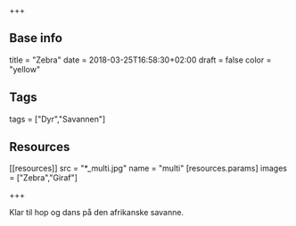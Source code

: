 +++

## Base info
title = "Zebra"
date = 2018-03-25T16:58:30+02:00
draft = false
color = "yellow"

## Tags
tags = ["Dyr","Savannen"]

## Resources
[[resources]]
  src = "*_multi.jpg"
  name = "multi"
 [resources.params]
    images = ["Zebra","Giraf"]

+++

Klar til hop og dans på den afrikanske savanne.
